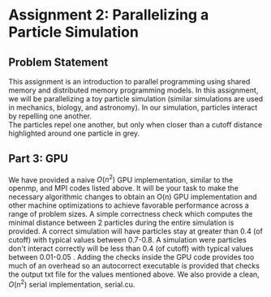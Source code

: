 # Assignment 2: Parallelizing a Particle Simulation
## Problem Statement
This assignment is an introduction to parallel programming using shared memory and distributed memory programming models.
In this assignment, we will be parallelizing a toy particle simulation (similar simulations are used in mechanics, biology, and astronomy).  In our simulation, particles interact by repelling one another.  
The particles repel one another, but only when closer than a cutoff distance highlighted around one particle in grey.

## Part 3: GPU
We have provided a naive $O(n^2)$ GPU implementation, similar to the openmp, and MPI codes listed above. It will be your task to make the necessary algorithmic changes to obtain an O(n) GPU implementation and other machine optimizations to achieve favorable performance across a range of problem sizes.
A simple correctness check which computes the minimal distance between 2 particles during the entire simulation is provided.  A correct simulation will have particles stay at greater than 0.4 (of cutoff) with typical values between 0.7-0.8.  A simulation were particles don't interact correctly will be less than 0.4 (of cutoff) with typical values between 0.01-0.05 . 
Adding the checks inside the GPU code provides too much of an overhead so an autocorrect executable is provided that checks the output txt file for the values mentioned above.  We also provide a clean, $O(n^2)$ serial implementation, serial.cu.
